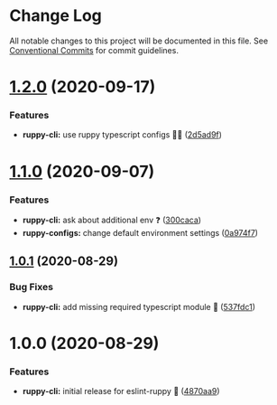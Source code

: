 # Change Log

All notable changes to this project will be documented in this file.
See [Conventional Commits](https://conventionalcommits.org) for commit guidelines.

# [1.2.0](https://github.com/Ruppyio/eslint-configs/compare/eslint-ruppy@1.1.0...eslint-ruppy@1.2.0) (2020-09-17)

### Features

- **ruppy-cli:** use ruppy typescript configs 💪🏻 ([2d5ad9f](https://github.com/Ruppyio/eslint-configs/commit/2d5ad9f93ae98d71a0a1ce8f1d9d7f72f55ff22f))

# [1.1.0](https://github.com/Ruppyio/eslint-configs/compare/eslint-ruppy@1.0.1...eslint-ruppy@1.1.0) (2020-09-07)

### Features

- **ruppy-cli:** ask about additional env ❓ ([300caca](https://github.com/Ruppyio/eslint-configs/commit/300caca43e6a13e5c5b13492ed9a0f678f645cb8))
- **ruppy-configs:** change default environment settings ([0a974f7](https://github.com/Ruppyio/eslint-configs/commit/0a974f797c0be8457fde330b5eb9737e3d273b6e))

## [1.0.1](https://github.com/Ruppyio/eslint-configs/compare/eslint-ruppy@1.0.0...eslint-ruppy@1.0.1) (2020-08-29)

### Bug Fixes

- **ruppy-cli:** add missing required typescript module 🐛 ([537fdc1](https://github.com/Ruppyio/eslint-configs/commit/537fdc1a6f46c51b6422fa98a80475cdcfa1d32d))

# 1.0.0 (2020-08-29)

### Features

- **ruppy-cli:** initial release for eslint-ruppy 🚀 ([4870aa9](https://github.com/Ruppyio/eslint-configs/commit/4870aa9099f1450672372acc9ecbfe819957210d))
